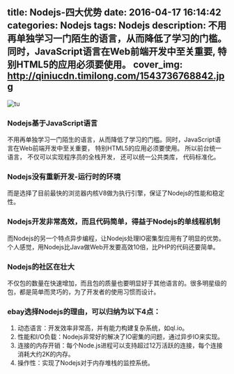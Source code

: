 title: Nodejs-四大优势
date: 2016-04-17 16:14:42
categories: Nodejs
tags: Nodejs
description: 不用再单独学习一门陌生的语言，从而降低了学习的门槛。同时，JavaScript语言在Web前端开发中至关重要, 特别HTML5的应用必须要使用。
cover_img: http://qiniucdn.timilong.com/1543736768842.jpg
---

![tu](http://qiniucdn.timilong.com/1543736768842.jpg)

### Nodejs基于JavaScript语言

不用再单独学习一门陌生的语言，从而降低了学习的门槛。同时，JavaScript语言在Web前端开发中至关重要， 特别HTML5的应用必须要使用。
所以前台统一语言， 不仅可以实现程序员的全栈开发， 还可以统一公共类库， 代码标准化。

### Nodejs没有重新开发-运行时的环境

而是选择了目前最快的浏览器内核V8做为执行引擎，保证了Nodejs的性能和稳定性。

### Nodejs开发非常高效，而且代码简单，得益于Nodejs的单线程机制

而Nodejs的另一个特点异步编程，让Nodejs处理IO密集型应用有了明显的优势。个人感觉，用Nodejs比Java做Web开发要高效10倍，比PHP的代码还要简单。

### Nodejs的社区在壮大

不仅包的数量在快速增加，而且包的质量也要明显好于其他语言的。很多明星级的包，都是简单而灵巧的，为了开发者的使用习惯而设计。

### ebay选择Nodejs的理由，可以归纳为以下4点：

1. 动态语言：开发效率非常高，并有能力构建复杂系统，如ql.io。
2. 性能和I/O负载：Nodejs非常好的解决了IO密集的问题，通过异步IO来实现。
3. 连接的内存开销：每个Node.js进程可以支持超过12万活跃的连接，每个连接消耗大约2K的内存。
4. 操作性：实现了Nodejs对于内存堆栈的监控系统。

